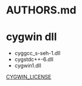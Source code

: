 # AUTHORS.md

# cygwin dll

* cyggcc_s-seh-1.dll
* cygstdc++-6.dll
* cygwin1.dll

[CYGWIN_LICENSE](../CYGWIN_LICENSE)

